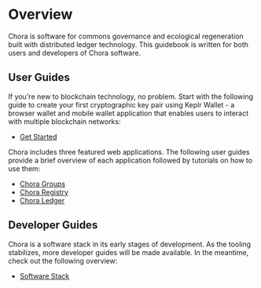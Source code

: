 # Overview

Chora is software for commons governance and ecological regeneration built with distributed ledger technology. This guidebook is written for both users and developers of Chora software.

## User Guides

If you\'re new to blockchain technology, no problem. Start with the following guide to create your first cryptographic key pair using Keplr Wallet - a browser wallet and mobile wallet application that enables users to interact with multiple blockchain networks:

- [Get Started](/guides/get-started.md)

Chora includes three featured web applications. The following user guides provide a brief overview of each application followed by tutorials on how to use them:

- [Chora Groups](/guides/groups/index.md)
- [Chora Registry](/guides/registry/index.md)
- [Chora Ledger](/guides/ledger/index.md)

## Developer Guides

Chora is a software stack in its early stages of development. As the tooling stabilizes, more developer guides will be made available. In the meantime, check out the following overview:

- [Software Stack](/guides/software/index.md)
